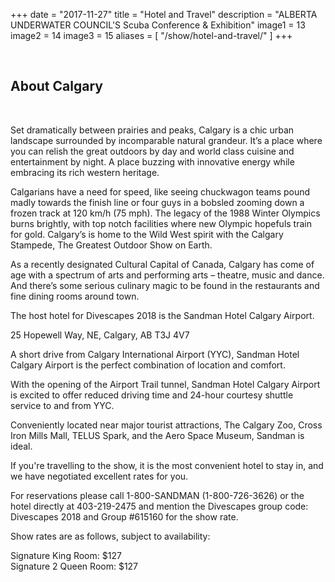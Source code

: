 +++
date        = "2017-11-27"
title       = "Hotel and Travel"
description = "ALBERTA UNDERWATER COUNCIL'S Scuba Conference & Exhibition"
image1 = 13
image2 = 14
image3 = 15
aliases = [
  "/show/hotel-and-travel/"
]
+++

<p>&nbsp;</p>
<h2>About Calgary</h2>
<p>&nbsp;</p>
Set dramatically between prairies and peaks, Calgary is a chic urban landscape surrounded by incomparable natural grandeur. It’s a place where you can relish the great outdoors by day and world class cuisine and entertainment by night. A place buzzing with innovative energy while embracing its rich western heritage.

Calgarians have a need for speed, like seeing chuckwagon teams pound madly towards the finish line or four guys in a bobsled zooming down a frozen track at 120 km/h (75 mph). The legacy of the 1988 Winter Olympics burns brightly, with top notch facilities where new Olympic hopefuls train for gold. Calgary’s is home to the Wild West spirit with the Calgary Stampede, The Greatest Outdoor Show on Earth.

As a recently designated Cultural Capital of Canada, Calgary has come of age with a spectrum of arts and performing arts – theatre, music and dance. And there’s some serious culinary magic to be found in the restaurants and fine dining rooms around town.

The host hotel for Divescapes 2018 is the Sandman Hotel Calgary Airport.

25 Hopewell Way, NE, Calgary, AB T3J 4V7

A short drive from Calgary International Airport (YYC), Sandman Hotel Calgary Airport is the perfect combination of location and comfort.

With the opening of the Airport Trail tunnel, Sandman Hotel Calgary Airport is excited to offer reduced driving time and 24-hour courtesy shuttle service to and from YYC.

Conveniently located near major tourist attractions, The Calgary Zoo, Cross Iron Mills Mall, TELUS Spark, and the Aero Space Museum, Sandman is ideal.

If you're travelling to the show, it is the most convenient hotel to stay in, and we have negotiated excellent rates for you.

For reservations please call 1-800-SANDMAN (1-800-726-3626) or the hotel directly at 403-219-2475 and mention the Divescapes group code: Divescapes 2018 and Group #615160 for the show rate.

Show rates are as follows, subject to availability:

Signature King Room: $127<br/>
Signature 2 Queen Room: $127
